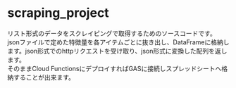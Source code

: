 # scraping_project
リスト形式のデータをスクレイピングで取得するためのソースコードです。<br>
jsonファイルで定めた特徴量を各アイテムごとに抜き出し、DataFrameに格納します。json形式でのhttpリクエストを受け取り、json形式に変換した配列を返します。<br>
そのままCloud FunctionsにデプロイすればGASに接続しスプレッドシートへ格納することが出来ます。
